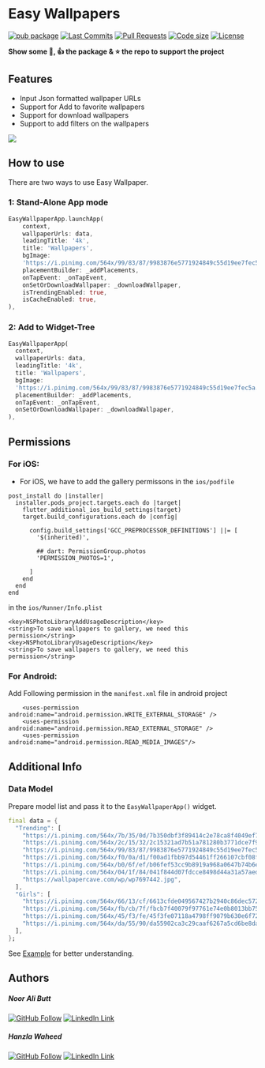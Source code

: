 # Easy Wallpapers

[![pub package](https://img.shields.io/pub/v/easy_wallpapers.svg?logo=dart&logoColor=00b9fc)](https://pub.dartlang.org/packages/easy_wallpapers)
[![Last Commits](https://img.shields.io/github/last-commit/nooralibutt/easy-wallpapers?logo=git&logoColor=white)](https://github.com/nooralibutt/easy-wallpapers/commits/master)
[![Pull Requests](https://img.shields.io/github/issues-pr/nooralibutt/easy-wallpapers?logo=github&logoColor=white)](https://github.com/nooralibutt/easy-wallpapers/pulls)
[![Code size](https://img.shields.io/github/languages/code-size/nooralibutt/easy-wallpapers?logo=github&logoColor=white)](https://github.com/nooralibutt/easy-wallpapers)
[![License](https://img.shields.io/github/license/nooralibutt/easy-wallpapers?logo=open-source-initiative&logoColor=green)](https://github.com/nooralibutt/easy-wallpapers/blob/master/LICENSE)

**Show some 💙, 👍 the package & ⭐️ the repo to support the project**

## Features
- Input Json formatted wallpaper URLs
- Support for Add to favorite wallpapers
- Support for download wallpapers
- Support to add filters on the wallpapers

![](https://github.com/nooralibutt/easy-wallpapers/blob/master/demo_gif.gif?raw=true)

## How to use
There are two ways to use Easy Wallpaper.


### 1: Stand-Alone App mode

```dart
EasyWallpaperApp.launchApp(
    context,
    wallpaperUrls: data,
    leadingTitle: '4k',
    title: 'Wallpapers',
    bgImage:
    'https://i.pinimg.com/564x/99/83/87/9983876e5771924849c55d19ee7fec5a.jpg',
    placementBuilder: _addPlacements,
    onTapEvent: _onTapEvent,
    onSetOrDownloadWallpaper: _downloadWallpaper,
    isTrendingEnabled: true,
    isCacheEnabled: true,
),
```

### 2: Add to Widget-Tree

```dart
EasyWallpaperApp(
  context,
  wallpaperUrls: data,
  leadingTitle: '4k',
  title: 'Wallpapers',
  bgImage:
  'https://i.pinimg.com/564x/99/83/87/9983876e5771924849c55d19ee7fec5a.jpg',
  placementBuilder: _addPlacements,
  onTapEvent: _onTapEvent,
  onSetOrDownloadWallpaper: _downloadWallpaper,
),
```
## Permissions
### For iOS:
- For iOS, we have to add the gallery permissons in the `ios/podfile`

```
post_install do |installer|
  installer.pods_project.targets.each do |target|
    flutter_additional_ios_build_settings(target)
    target.build_configurations.each do |config|

      config.build_settings['GCC_PREPROCESSOR_DEFINITIONS'] ||= [
        '$(inherited)',

        ## dart: PermissionGroup.photos
        'PERMISSION_PHOTOS=1',

      ]
    end
  end
end
```

in the `ios/Runner/Info.plist`

```
<key>NSPhotoLibraryAddUsageDescription</key>
<string>To save wallpapers to gallery, we need this permission</string>
<key>NSPhotoLibraryUsageDescription</key>
<string>To save wallpapers to gallery, we need this permission</string>
```

### For Android:
Add Following permission in the `manifest.xml` file in android project

```
    <uses-permission android:name="android.permission.WRITE_EXTERNAL_STORAGE" />
    <uses-permission android:name="android.permission.READ_EXTERNAL_STORAGE" />
    <uses-permission android:name="android.permission.READ_MEDIA_IMAGES"/>
```

## Additional Info

### Data Model
Prepare model list and pass it to the `EasyWallpaperApp()` widget.

```dart
final data = {
  "Trending": [
    "https://i.pinimg.com/564x/7b/35/0d/7b350dbf3f89414c2e78ca8f4049ef79.jpg",
    "https://i.pinimg.com/564x/2c/15/32/2c15321ad7b51a781280b3771dce7f9f.jpg",
    "https://i.pinimg.com/564x/99/83/87/9983876e5771924849c55d19ee7fec5a.jpg",
    "https://i.pinimg.com/564x/f0/0a/d1/f00ad1fbb97d54461ff266107cbf08f4.jpg",
    "https://i.pinimg.com/564x/b0/6f/ef/b06fef53cc9b8919a968a0647b74b6ef.jpg",
    "https://i.pinimg.com/564x/04/1f/84/041f844d07fdcce8498d44a31a57aed7.jpg",
    "https://wallpapercave.com/wp/wp7697442.jpg",
  ],
  "Girls": [
    "https://i.pinimg.com/564x/66/13/cf/6613cfde049567427b2940c86dec5727.jpg",
    "https://i.pinimg.com/564x/fb/cb/7f/fbcb7f40079f97761e74e0b8013bb757.jpg",
    "https://i.pinimg.com/564x/45/f3/fe/45f3fe07118a4798ff9079b630e6f72e.jpg",
    "https://i.pinimg.com/564x/da/55/90/da55902ca3c29caaf6267a5cd6be8da6.jpg",
  ],
};

```

See [Example](https://pub.dev/packages/easy-wallpapers/example) for better understanding.

## Authors
##### Noor Ali Butt
[![GitHub Follow](https://img.shields.io/badge/Connect--blue.svg?logo=Github&longCache=true&style=social&label=Follow)](https://github.com/nooralibutt) [![LinkedIn Link](https://img.shields.io/badge/Connect--blue.svg?logo=linkedin&longCache=true&style=social&label=Connect
)](https://www.linkedin.com/in/nooralibutt)
##### Hanzla Waheed
[![GitHub Follow](https://img.shields.io/badge/Connect--blue.svg?logo=Github&longCache=true&style=social&label=Follow)](https://github.com/mhanzla80) [![LinkedIn Link](https://img.shields.io/badge/Connect--blue.svg?logo=linkedin&longCache=true&style=social&label=Connect
)](https://www.linkedin.com/in/mhanzla80)
